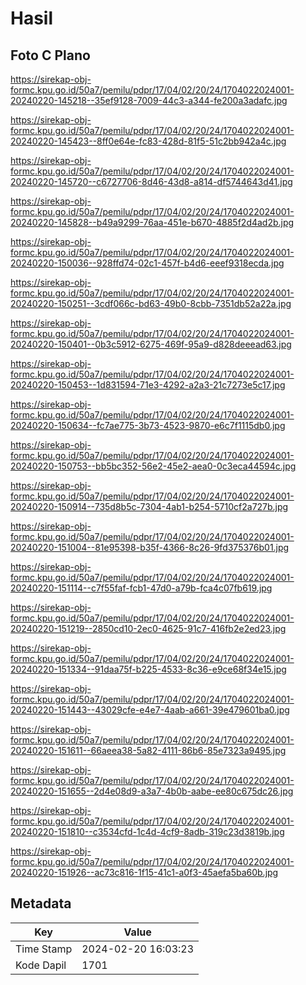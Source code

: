 # Hasil

## Foto C Plano

https://sirekap-obj-formc.kpu.go.id/50a7/pemilu/pdpr/17/04/02/20/24/1704022024001-20240220-145218--35ef9128-7009-44c3-a344-fe200a3adafc.jpg

https://sirekap-obj-formc.kpu.go.id/50a7/pemilu/pdpr/17/04/02/20/24/1704022024001-20240220-145423--8ff0e64e-fc83-428d-81f5-51c2bb942a4c.jpg

https://sirekap-obj-formc.kpu.go.id/50a7/pemilu/pdpr/17/04/02/20/24/1704022024001-20240220-145720--c6727706-8d46-43d8-a814-df5744643d41.jpg

https://sirekap-obj-formc.kpu.go.id/50a7/pemilu/pdpr/17/04/02/20/24/1704022024001-20240220-145828--b49a9299-76aa-451e-b670-4885f2d4ad2b.jpg

https://sirekap-obj-formc.kpu.go.id/50a7/pemilu/pdpr/17/04/02/20/24/1704022024001-20240220-150036--928ffd74-02c1-457f-b4d6-eeef9318ecda.jpg

https://sirekap-obj-formc.kpu.go.id/50a7/pemilu/pdpr/17/04/02/20/24/1704022024001-20240220-150251--3cdf066c-bd63-49b0-8cbb-7351db52a22a.jpg

https://sirekap-obj-formc.kpu.go.id/50a7/pemilu/pdpr/17/04/02/20/24/1704022024001-20240220-150401--0b3c5912-6275-469f-95a9-d828deeead63.jpg

https://sirekap-obj-formc.kpu.go.id/50a7/pemilu/pdpr/17/04/02/20/24/1704022024001-20240220-150453--1d831594-71e3-4292-a2a3-21c7273e5c17.jpg

https://sirekap-obj-formc.kpu.go.id/50a7/pemilu/pdpr/17/04/02/20/24/1704022024001-20240220-150634--fc7ae775-3b73-4523-9870-e6c7f1115db0.jpg

https://sirekap-obj-formc.kpu.go.id/50a7/pemilu/pdpr/17/04/02/20/24/1704022024001-20240220-150753--bb5bc352-56e2-45e2-aea0-0c3eca44594c.jpg

https://sirekap-obj-formc.kpu.go.id/50a7/pemilu/pdpr/17/04/02/20/24/1704022024001-20240220-150914--735d8b5c-7304-4ab1-b254-5710cf2a727b.jpg

https://sirekap-obj-formc.kpu.go.id/50a7/pemilu/pdpr/17/04/02/20/24/1704022024001-20240220-151004--81e95398-b35f-4366-8c26-9fd375376b01.jpg

https://sirekap-obj-formc.kpu.go.id/50a7/pemilu/pdpr/17/04/02/20/24/1704022024001-20240220-151114--c7f55faf-fcb1-47d0-a79b-fca4c07fb619.jpg

https://sirekap-obj-formc.kpu.go.id/50a7/pemilu/pdpr/17/04/02/20/24/1704022024001-20240220-151219--2850cd10-2ec0-4625-91c7-416fb2e2ed23.jpg

https://sirekap-obj-formc.kpu.go.id/50a7/pemilu/pdpr/17/04/02/20/24/1704022024001-20240220-151334--91daa75f-b225-4533-8c36-e9ce68f34e15.jpg

https://sirekap-obj-formc.kpu.go.id/50a7/pemilu/pdpr/17/04/02/20/24/1704022024001-20240220-151443--43029cfe-e4e7-4aab-a661-39e479601ba0.jpg

https://sirekap-obj-formc.kpu.go.id/50a7/pemilu/pdpr/17/04/02/20/24/1704022024001-20240220-151611--66aeea38-5a82-4111-86b6-85e7323a9495.jpg

https://sirekap-obj-formc.kpu.go.id/50a7/pemilu/pdpr/17/04/02/20/24/1704022024001-20240220-151655--2d4e08d9-a3a7-4b0b-aabe-ee80c675dc26.jpg

https://sirekap-obj-formc.kpu.go.id/50a7/pemilu/pdpr/17/04/02/20/24/1704022024001-20240220-151810--c3534cfd-1c4d-4cf9-8adb-319c23d3819b.jpg

https://sirekap-obj-formc.kpu.go.id/50a7/pemilu/pdpr/17/04/02/20/24/1704022024001-20240220-151926--ac73c816-1f15-41c1-a0f3-45aefa5ba60b.jpg


## Metadata

| Key        | Value               |
| ---------- | ------------------- |
| Time Stamp | 2024-02-20 16:03:23 |
| Kode Dapil | 1701                |



